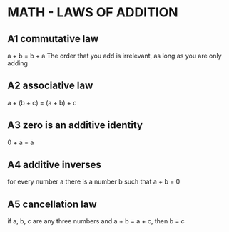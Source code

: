 # MATH - LAWS OF ADDITION

## A1 commutative law
a + b = b + a
The order that you add is irrelevant, as long as you are only adding

## A2 associative law
a + (b + c) = (a + b) + c

## A3 zero is an additive identity
0 + a = a

## A4 additive inverses
for every number a there is a number b such that a + b = 0

## A5 cancellation law
if a, b, c are any three numbers and a +  b = a + c, then b = c
